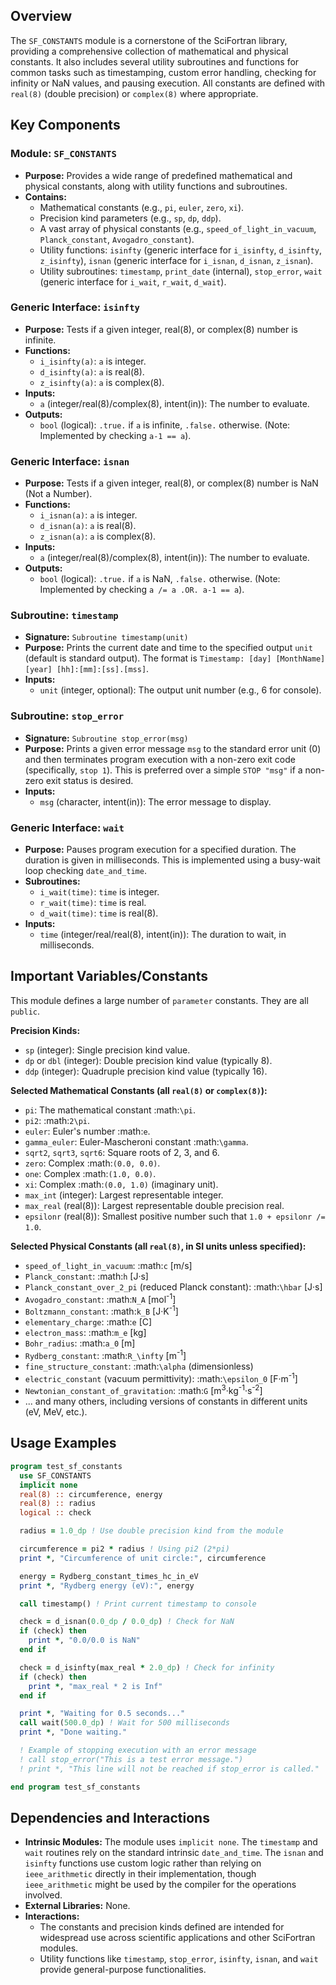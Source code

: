 ## Overview

The `SF_CONSTANTS` module is a cornerstone of the SciFortran library, providing a comprehensive collection of mathematical and physical constants. It also includes several utility subroutines and functions for common tasks such as timestamping, custom error handling, checking for infinity or NaN values, and pausing execution. All constants are defined with `real(8)` (double precision) or `complex(8)` where appropriate.

## Key Components

### Module: `SF_CONSTANTS`
- **Purpose:** Provides a wide range of predefined mathematical and physical constants, along with utility functions and subroutines.
- **Contains:**
    - Mathematical constants (e.g., `pi`, `euler`, `zero`, `xi`).
    - Precision kind parameters (e.g., `sp`, `dp`, `ddp`).
    - A vast array of physical constants (e.g., `speed_of_light_in_vacuum`, `Planck_constant`, `Avogadro_constant`).
    - Utility functions: `isinfty` (generic interface for `i_isinfty`, `d_isinfty`, `z_isinfty`), `isnan` (generic interface for `i_isnan`, `d_isnan`, `z_isnan`).
    - Utility subroutines: `timestamp`, `print_date` (internal), `stop_error`, `wait` (generic interface for `i_wait`, `r_wait`, `d_wait`).

### Generic Interface: `isinfty`
- **Purpose:** Tests if a given integer, real(8), or complex(8) number is infinite.
- **Functions:**
    - `i_isinfty(a)`: `a` is integer.
    - `d_isinfty(a)`: `a` is real(8).
    - `z_isinfty(a)`: `a` is complex(8).
- **Inputs:**
    - `a` (integer/real(8)/complex(8), intent(in)): The number to evaluate.
- **Outputs:**
    - `bool` (logical): `.true.` if `a` is infinite, `.false.` otherwise. (Note: Implemented by checking `a-1 == a`).

### Generic Interface: `isnan`
- **Purpose:** Tests if a given integer, real(8), or complex(8) number is NaN (Not a Number).
- **Functions:**
    - `i_isnan(a)`: `a` is integer.
    - `d_isnan(a)`: `a` is real(8).
    - `z_isnan(a)`: `a` is complex(8).
- **Inputs:**
    - `a` (integer/real(8)/complex(8), intent(in)): The number to evaluate.
- **Outputs:**
    - `bool` (logical): `.true.` if `a` is NaN, `.false.` otherwise. (Note: Implemented by checking `a /= a .OR. a-1 == a`).

### Subroutine: `timestamp`
- **Signature:** `Subroutine timestamp(unit)`
- **Purpose:** Prints the current date and time to the specified output `unit` (default is standard output). The format is `Timestamp: [day] [MonthName] [year] [hh]:[mm]:[ss].[mss]`.
- **Inputs:**
    - `unit` (integer, optional): The output unit number (e.g., 6 for console).

### Subroutine: `stop_error`
- **Signature:** `Subroutine stop_error(msg)`
- **Purpose:** Prints a given error message `msg` to the standard error unit (0) and then terminates program execution with a non-zero exit code (specifically, `stop 1`). This is preferred over a simple `STOP "msg"` if a non-zero exit status is desired.
- **Inputs:**
    - `msg` (character, intent(in)): The error message to display.

### Generic Interface: `wait`
- **Purpose:** Pauses program execution for a specified duration. The duration is given in milliseconds. This is implemented using a busy-wait loop checking `date_and_time`.
- **Subroutines:**
    - `i_wait(time)`: `time` is integer.
    - `r_wait(time)`: `time` is real.
    - `d_wait(time)`: `time` is real(8).
- **Inputs:**
    - `time` (integer/real/real(8), intent(in)): The duration to wait, in milliseconds.

## Important Variables/Constants

This module defines a large number of `parameter` constants. They are all `public`.

**Precision Kinds:**
- `sp` (integer): Single precision kind value.
- `dp` or `dbl` (integer): Double precision kind value (typically 8).
- `ddp` (integer): Quadruple precision kind value (typically 16).

**Selected Mathematical Constants (all `real(8)` or `complex(8)`):**
- `pi`: The mathematical constant :math:`\pi`.
- `pi2`: :math:`2\pi`.
- `euler`: Euler's number :math:`e`.
- `gamma_euler`: Euler-Mascheroni constant :math:`\gamma`.
- `sqrt2`, `sqrt3`, `sqrt6`: Square roots of 2, 3, and 6.
- `zero`: Complex :math:`(0.0, 0.0)`.
- `one`: Complex :math:`(1.0, 0.0)`.
- `xi`: Complex :math:`(0.0, 1.0)` (imaginary unit).
- `max_int` (integer): Largest representable integer.
- `max_real` (real(8)): Largest representable double precision real.
- `epsilonr` (real(8)): Smallest positive number such that `1.0 + epsilonr /= 1.0`.

**Selected Physical Constants (all `real(8)`, in SI units unless specified):**
- `speed_of_light_in_vacuum`: :math:`c` [m/s]
- `Planck_constant`: :math:`h` [J·s]
- `Planck_constant_over_2_pi` (reduced Planck constant): :math:`\hbar` [J·s]
- `Avogadro_constant`: :math:`N_A` [mol<sup>-1</sup>]
- `Boltzmann_constant`: :math:`k_B` [J·K<sup>-1</sup>]
- `elementary_charge`: :math:`e` [C]
- `electron_mass`: :math:`m_e` [kg]
- `Bohr_radius`: :math:`a_0` [m]
- `Rydberg_constant`: :math:`R_\infty` [m<sup>-1</sup>]
- `fine_structure_constant`: :math:`\alpha` (dimensionless)
- `electric_constant` (vacuum permittivity): :math:`\epsilon_0` [F·m<sup>-1</sup>]
- `Newtonian_constant_of_gravitation`: :math:`G` [m<sup>3</sup>·kg<sup>-1</sup>·s<sup>-2</sup>]
- ... and many others, including versions of constants in different units (eV, MeV, etc.).

## Usage Examples

```fortran
program test_sf_constants
  use SF_CONSTANTS
  implicit none
  real(8) :: circumference, energy
  real(8) :: radius
  logical :: check

  radius = 1.0_dp ! Use double precision kind from the module

  circumference = pi2 * radius ! Using pi2 (2*pi)
  print *, "Circumference of unit circle:", circumference

  energy = Rydberg_constant_times_hc_in_eV
  print *, "Rydberg energy (eV):", energy

  call timestamp() ! Print current timestamp to console

  check = d_isnan(0.0_dp / 0.0_dp) ! Check for NaN
  if (check) then
    print *, "0.0/0.0 is NaN"
  end if

  check = d_isinfty(max_real * 2.0_dp) ! Check for infinity
  if (check) then
    print *, "max_real * 2 is Inf"
  end if

  print *, "Waiting for 0.5 seconds..."
  call wait(500.0_dp) ! Wait for 500 milliseconds
  print *, "Done waiting."

  ! Example of stopping execution with an error message
  ! call stop_error("This is a test error message.")
  ! print *, "This line will not be reached if stop_error is called."

end program test_sf_constants
```

## Dependencies and Interactions

- **Intrinsic Modules:** The module uses `implicit none`. The `timestamp` and `wait` routines rely on the standard intrinsic `date_and_time`. The `isnan` and `isinfty` functions use custom logic rather than relying on `ieee_arithmetic` directly in their implementation, though `ieee_arithmetic` might be used by the compiler for the operations involved.
- **External Libraries:** None.
- **Interactions:**
    - The constants and precision kinds defined are intended for widespread use across scientific applications and other SciFortran modules.
    - Utility functions like `timestamp`, `stop_error`, `isinfty`, `isnan`, and `wait` provide general-purpose functionalities.

```
